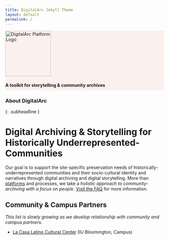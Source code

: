```yaml
---
title: DigitalArc Jekyll Theme
layout: default
permalink: /
---
```



<div style="background-color: #fcf0ee; padding-bottom: .25rem; border-top, border-bottom: 3px dotted #D94f30">
<div class="grid-container">
<div class="sitetitle center">
<img src="{{site.baseurl}}{{site.urlimg}}DigitalArc.svg" style="height: 9rem;" alt="DigitalArc Platform Logo" />
<h4 class="center" style="margin-bottom: .25rem;">A toolkit for storytelling &amp; community archives</h4>
</div>
</div>
</div>

<div class="grid-container" markdown=1>

### About DigitalArc
{: .subheadline }

# Digital Archiving & Storytelling for Historically Underrepresented-Communities

Our goal is to support the site-specific preservation needs of historically-underrepresented communities and their socio-cultural identity and narratives through digital archiving and digital storytelling. More than [platforms](https://github.com/idahatiu/idahatiu.github.io) and processes, we take a *holistic approach to community-archiving with a focus on people*. [Visit the FAQ](faq.md) for more information.

## Community & Campus Partners
_This list is slowly growing as we develop relationship with community and campus partners._

* [La Casa Latino Cultural Center](https://lacasa.indiana.edu/) (IU Bloomington, Campus)

<!--
## Background

The ImaginX en Movimiento (IXeM) Collective and the Indiana University Bloomington Institute for Digital Arts & Humanities (IDAH) are each committed to providing a platform for historically excluded communities to document their often unheard or unseen histories as a way to share their stories and experiences as they navigate their lives amid predominantly white, male, heterosexual, Christian, English-speaking community structures.  

IXeM (ImaginX en Movimiento), is a grassroots digital archives collective based in Tongva territory (currently known as Los Angeles) that seeks to support archival projects being imagined and built outside of cultural heritage institutions by Black, Indigenous, women and LGBTQIA+ of color, and diasporic groups through solidarity and coalition-building. IXeM uses minimal computing solutions (cloud storage, social media, photo scanning applications) to build new digital infrastructure for supporting personal archives projects and to co-develop multimedia public history projects in partnership with museums, libraries, and organizations that rebuild connection, collective power, and deepens our sense of responsibility to one another. As an anti-colonial archives collective, IXeM is informed by the understanding that we all have different roles and obligations in the struggle to generate and regenerate transformative possibilities and futures for colonized and marginalized subjects, especially those at the intersections of historical and persistent marginality. 

IDAH, in partnership with the Center for Research on Race and Ethnicity in Society (CRRES), have been exploring community-driven archiving as a way to spotlight both long-standing and newly diasporic communities in Indiana and neighboring Midwest states. Indiana in particular is a state that has been historically white, majority Christian and politically conservative. Saturation and high-cost of living in states and cities with large diasporic and minority communities (i.e., Miami, FL) are forcing historically excluded communities to relocate and are often devoid of their socio-cultural markers. For instance, Columbus, Indiana, only 40 minutes from Indiana University, is home to a growing community of Latinx immigrants, but this community’s cultural imprint is not yet visible. Like Columbus, many other Indiana regions have seen growth in communities of historically excluded people, yet Monroe County, which is home to “progressive” residents of Bloomington and affiliates of Indiana University, has not seen such growth. We want to change this.  

Following on a pilot History Harvest, [Identity through Objects](https://historyharvest.indiana.edu/Fall2019/), that explored IUB’s global connections, we aim to draw on community archiving practices to shift the focus to historically excluded communities residing in and around Bloomington. By documenting individual stories and exploring the larger cultural patterns those individual stories convey, we hope to offer these communities a platform to communicate how they maintain or adapt their socio-cultural traditions as they navigate the dominant socio-cultural structures as part of their everyday lives. We also hope that this public-engagement platform will allow historically excluded communities to surface customs and traditions that are otherwise suppressed or significantly altered so that our community members are better positioned to take collective agency to advocate for and preserve their socio-cultural identities.       

The IXeM Collective provides a critical lens for academic-led or academic-partnered interests in community archiving as well as implementable guidelines to foster liberation-archiving without external interventions. Incorporating IXeM with an existing IDAH-CRRES collaboration will extend our ability to challenge policies and attitudes toward archiving adopted in academic and cultural heritage environments. The contexts for the IXeM Digital Archive and IDAH-CRRES History Harvest will likely differ, and the artifacts that comprise the digital archive will follow suit. At the same time, we can leverage our existing minimal computing options and attainable toolkits to support fully community-hosted and -published archiving. In partnership with IXeM, IDAH-CRRES will be able to extend the History Harvest model to capture more  complete stories that are led by the community and designed for the community.   
-->

